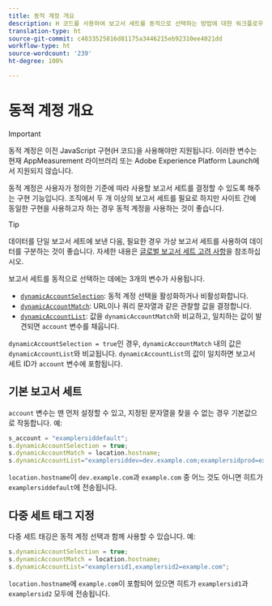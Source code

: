 ```yaml
---
title: 동적 계정 개요
description: H 코드를 사용하여 보고서 세트를 동적으로 선택하는 방법에 대한 워크플로우에 대해 알아봅니다.
translation-type: ht
source-git-commit: c4833525816d81175a3446215eb92310ee4021dd
workflow-type: ht
source-wordcount: '239'
ht-degree: 100%

---
```



# 동적 계정 개요

>[!IMPORTANT]
>
> 동적 계정은 이전 JavaScript 구현(H 코드)을 사용해야만 지원됩니다. 이러한 변수는 현재 AppMeasurement 라이브러리 또는 Adobe Experience Platform Launch에서 지원되지 않습니다.

동적 계정은 사용자가 정의한 기준에 따라 사용할 보고서 세트를 결정할 수 있도록 해주는 구현 기능입니다. 조직에서 두 개 이상의 보고서 세트를 필요로 하지만 사이트 간에 동일한 구현을 사용하고자 하는 경우 동적 계정을 사용하는 것이 좋습니다.

>[!TIP]
>
>데이터를 단일 보고서 세트에 보낸 다음, 필요한 경우 가상 보고서 세트를 사용하여 데이터를 구분하는 것이 좋습니다. 자세한 내용은 [글로벌 보고서 세트 고려 사항](../../../prepare/global-rs.md)을 참조하십시오.

보고서 세트를 동적으로 선택하는 데에는 3개의 변수가 사용됩니다.

* [`dynamicAccountSelection`](dynamicaccountselection.md): 동적 계정 선택을 활성화하거나 비활성화합니다.
* [`dynamicAccountMatch`](dynamicaccountmatch.md): URL이나 쿼리 문자열과 같은 관찰할 값을 결정합니다.
* [`dynamicAccountList`](dynamicaccountlist.md): 값을 `dynamicAccountMatch`와 비교하고, 일치하는 값이 발견되면 `account` 변수를 채웁니다.

`dynamicAccountSelection = true`인 경우, `dynamicAccountMatch` 내의 값은 `dynamicAccountList`와 비교됩니다. `dynamicAccountList`의 값이 일치하면 보고서 세트 ID가 `account` 변수에 포함됩니다.

## 기본 보고서 세트

`account` 변수는 맨 먼저 설정할 수 있고, 지정된 문자열을 찾을 수 없는 경우 기본값으로 작동합니다. 예:

```javascript
s_account = "examplersiddefault";
s.dynamicAccountSelection = true;
s.dynamicAccountMatch = location.hostname;
s.dynamicAccountList="examplersiddev=dev.example.com;examplersidprod=example.com";
```

`location.hostname`이 `dev.example.com`과 `example.com` 중 어느 것도 아니면 히트가 `examplersiddefault`에 전송됩니다.

## 다중 세트 태그 지정

다중 세트 태깅은 동적 계정 선택과 함께 사용할 수 있습니다. 예:

```js
s.dynamicAccountSelection = true;
s.dynamicAccountMatch = location.hostname;
s.dynamicAccountList="examplersid1,examplersid2=example.com";
```

`location.hostname`에 `example.com`이 포함되어 있으면 히트가 `examplersid1`과 `examplersid2` 모두에 전송됩니다.

